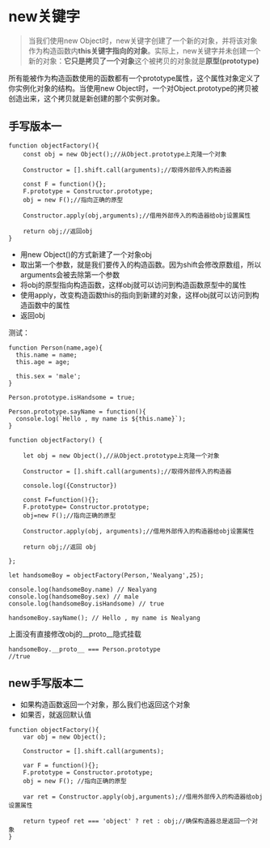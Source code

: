 # new关键字
> 当我们使用new Object时，new关键字创建了一个新的对象，并将该对象作为构造函数内**this关键字指向的对象**。实际上，new关键字并未创建一个新的对象：**它只是拷贝了一个对象**这个被拷贝的对象就是**原型(prototype)**  

所有能被作为构造函数使用的函数都有一个prototype属性，这个属性对象定义了你实例化对象的结构。当使用new Object时，一个对Object.prototype的拷贝被创造出来，这个拷贝就是新创建的那个实例对象。
## 手写版本一
```
function objectFactory(){
    const obj = new Object();//从Object.prototype上克隆一个对象

    Constructor = [].shift.call(arguments);//取得外部传入的构造器

    const F = function(){};
    F.prototype = Constructor.prototype;
    obj = new F();//指向正确的原型

    Constructor.apply(obj,arguments);//借用外部传入的构造器给obj设置属性

    return obj;//返回obj
}
```
- 用new Object()的方式新建了一个对象obj
- 取出第一个参数，就是我们要传入的构造函数。因为shift会修改原数组，所以arguments会被去除第一个参数
- 将obj的原型指向构造函数，这样obj就可以访问到构造函数原型中的属性
- 使用apply，改变构造函数this的指向到新建的对象，这样obj就可以访问到构造函数中的属性
- 返回obj

测试：  
```
function Person(name,age){
  this.name = name;
  this.age = age;
  
  this.sex = 'male';
}

Person.prototype.isHandsome = true;

Person.prototype.sayName = function(){
  console.log(`Hello , my name is ${this.name}`);
}

function objectFactory() {

    let obj = new Object(),//从Object.prototype上克隆一个对象

    Constructor = [].shift.call(arguments);//取得外部传入的构造器
    
    console.log({Constructor})

    const F=function(){};
    F.prototype= Constructor.prototype;
    obj=new F();//指向正确的原型

    Constructor.apply(obj, arguments);//借用外部传入的构造器给obj设置属性

    return obj;//返回 obj

};

let handsomeBoy = objectFactory(Person,'Nealyang',25);

console.log(handsomeBoy.name) // Nealyang
console.log(handsomeBoy.sex) // male
console.log(handsomeBoy.isHandsome) // true

handsomeBoy.sayName(); // Hello , my name is Nealyang
```
上面没有直接修改obj的__proto__隐式挂载  
```
handsomeBoy.__proto__ === Person.prototype
//true
```

## new手写版本二
- 如果构造函数返回一个对象，那么我们也返回这个对象
- 如果否，就返回默认值  

```
function objectFactory(){
    var obj = new Object();

    Constructor = [].shift.call(arguments);

    var F = function(){};
    F.prototype = Constructor.prototype;
    obj = new F(); //指向正确的原型

    var ret = Constructor.apply(obj,arguments);//借用外部传入的构造器给obj设置属性
    
    return typeof ret === 'object' ? ret : obj;//确保构造器总是返回一个对象
}
```
